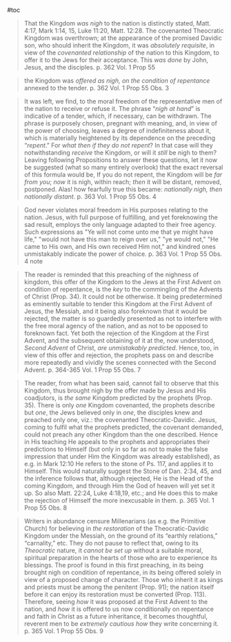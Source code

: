 #toc

>That the Kingdom *was nigh* to the nation is distinctly stated, Matt. 4:17, Mark 1:14, 15, Luke 11:20, Matt. 12:28. The covenanted Theocratic Kingdom was overthrown; at the appearance of the promised Davidic son, who should inherit the Kingdom, it was *absolutely requisite*, in view of the *covenanted relationship* of the nation to this Kingdom, to offer it to the Jews for their acceptance. This *was done* by John, Jesus, and the disciples.
>p. 362 Vol. 1 Prop 55

>the Kingdom was *offered as nigh, on the condition of repentance* annexed to the tender.
>p. 362 Vol. 1 Prop 55 Obs. 3

>It was left, we find, to the moral freedom of the representative men of the nation to receive or refuse it. The phrase “*nigh at hand*” is indicative of a tender, which, if necessary, can be withdrawn. The phrase is purposely chosen, pregnant with meaning, and, in view of the power of choosing, leaves a degree of indefiniteness about it, which is materially heightened by its dependence on the preceding “*repent*.” For *what then if they do not repent*? In that case will they notwithstanding *receive* the Kingdom, or will it *still* be nigh to them? Leaving following Propositions to answer these questions, let it now be suggested (what so many entirely overlook) that the exact reversal of this formula would be, If you do not repent, the Kingdom will be *far from you*; *now* it is nigh, within reach; *then* it will be distant, removed, postponed. Alas! how fearfully true this became: *nationally nigh, then nationally distant*.
>p. 363 Vol. 1 Prop 55 Obs. 4

>God never violates moral freedom in His purposes relating to the nation. Jesus, with full purpose of fulfilling, and yet foreknowing the sad result, employs the only language adapted to their free agency. Such expressions as "Ye will not come unto me that ye might have life," "would not have this man to reign over us," "ye would not," "He came to His own, and His own received Him not," and kindred ones unmistakably indicate the power of choice.
>p. 363 Vol. 1 Prop 55 Obs. 4 note

>The reader is reminded that this preaching of the nighness of kingdom, this offer of the Kingdom to the Jews at the First Advent on condition of repentance, is the *key* to the commingling of the Advents of Christ (Prop. 34). It could not be otherwise. It being predetermined as eminently suitable to tender this Kingdom at the First Advent of Jesus, the Messiah, and it being also foreknown that it would be rejected, the matter is so guardedly presented as not to interfere with the free moral agency of the nation, and as not to be opposed to foreknown fact. Yet both the rejection of the Kingdom at the First Advent, and the subsequent obtaining of it at the, now understood, *Second Advent* of Christ, *are unmistakably predicted*. Hence, too, in view of this offer and rejection, the prophets pass on and describe more repeatedly and vividly the scenes connected with the Second Advent.
>p. 364-365 Vol. 1 Prop 55 Obs. 7

>The reader, from what has been said, cannot fail to observe that this Kingdom, thus brought nigh by the offer made by Jesus and His coadjutors, is *the same* Kingdom predicted by the prophets (Prop. 35). There is only *one* Kingdom covenanted, the prophets describe but *one*, the Jews believed only in *one*, the disciples knew and preached only one, viz.: the covenanted Theocratic-Davidic. Jesus, coming to fulfil what the prophets predicted, the covenant demanded, could not preach any other Kingdom than the one described. Hence in His teaching He appeals to the prophets and appropriates their predictions to Himself (but only in so far as not to make the false impression that under Him the Kingdom was already established), as e.g. in Mark 12:10 He refers to the stone of Ps. 117, and applies it to Himself. This would naturally suggest the Stone of Dan. 2:34, 45, and the inference follows that, although rejected, He is the Head of the coming Kingdom, and through Him the God of heaven will yet set it up. So also Matt. 22:24, Luke 4:18,19, etc.; and He does this to make the rejection of Himself the more inexcusable in them.
>p. 365 Vol. 1 Prop 55 Obs. 8

>Writers in abundance censure Millenarians (as e.g. the Primitive Church) for believing in *the restoration* of the Theocratic-Davidic Kingdom under the Messiah, on the ground of its “earthly relations,” “carnality,” etc. They do not pause to reflect that, owing to its *Theocratic* nature, it *cannot be set up* without a suitable moral, spiritual preparation in the hearts of those who are to experience its blessings. The proof is found in this first preaching, in its being brought nigh on condition of repentance, in its being offered solely in view of a proposed change of character. Those who inherit it as kings and priests must be among the penitent (Prop. 91); the nation itself before it can enjoy its restoration must be converted (Prop. 113). Therefore, seeing *how* it was proposed at the First Advent to the nation, and *how* it is offered to us now conditionally on repentance and faith in Christ as a future inheritance, it becomes thoughtful, reverent men to be *extremely cautious how* they write concerning it.
>p. 365 Vol. 1 Prop 55 Obs. 9
















